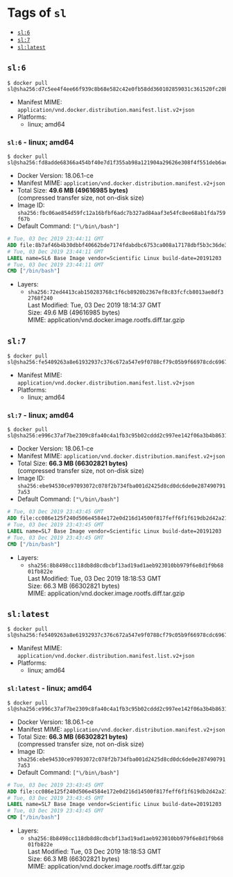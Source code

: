 <!-- THIS FILE IS GENERATED VIA './update-remote.sh' -->

# Tags of `sl`

-	[`sl:6`](#sl6)
-	[`sl:7`](#sl7)
-	[`sl:latest`](#sllatest)

## `sl:6`

```console
$ docker pull sl@sha256:d7c5ee4f4ee66f939c8b68e582c42e0fb58dd360102859031c361520fc20b868
```

-	Manifest MIME: `application/vnd.docker.distribution.manifest.list.v2+json`
-	Platforms:
	-	linux; amd64

### `sl:6` - linux; amd64

```console
$ docker pull sl@sha256:fd8adde68366a454bf40e7d1f355ab98a121904a29626e308f4f551deb6ae8ce
```

-	Docker Version: 18.06.1-ce
-	Manifest MIME: `application/vnd.docker.distribution.manifest.v2+json`
-	Total Size: **49.6 MB (49616985 bytes)**  
	(compressed transfer size, not on-disk size)
-	Image ID: `sha256:fbc06ae854d59fc12a16bfbf6adc7b327ad84aaf3e54fc8ee68ab1fda759f67b`
-	Default Command: `["\/bin\/bash"]`

```dockerfile
# Tue, 03 Dec 2019 23:44:11 GMT
ADD file:8b7af46b4b30dbbf40662bde7174fdabdbc6753ca008a17178dbf5b3c36de39e in / 
# Tue, 03 Dec 2019 23:44:11 GMT
LABEL name=SL6 Base Image vendor=Scientific Linux build-date=20191203
# Tue, 03 Dec 2019 23:44:11 GMT
CMD ["/bin/bash"]
```

-	Layers:
	-	`sha256:72ed4413cab150283768c1f6cb8920b2367ef8c83fcfcb8013ae8df32768f240`  
		Last Modified: Tue, 03 Dec 2019 18:14:37 GMT  
		Size: 49.6 MB (49616985 bytes)  
		MIME: application/vnd.docker.image.rootfs.diff.tar.gzip

## `sl:7`

```console
$ docker pull sl@sha256:fe5409263a8e61932937c376c672a547e9f0788cf79c05b9f66978cdc69671d4
```

-	Manifest MIME: `application/vnd.docker.distribution.manifest.list.v2+json`
-	Platforms:
	-	linux; amd64

### `sl:7` - linux; amd64

```console
$ docker pull sl@sha256:e996c37af7be2309c8fa40c4a1fb3c95b02cddd2c997ee142f06a3b4b863165b
```

-	Docker Version: 18.06.1-ce
-	Manifest MIME: `application/vnd.docker.distribution.manifest.v2+json`
-	Total Size: **66.3 MB (66302821 bytes)**  
	(compressed transfer size, not on-disk size)
-	Image ID: `sha256:ebe94530ce97093072c078f2b734fba001d2425d8cd0dc6de0e2874907917a53`
-	Default Command: `["\/bin\/bash"]`

```dockerfile
# Tue, 03 Dec 2019 23:43:45 GMT
ADD file:cc086e125f240d506e4584e172e0d216d14500f817feff6f1f619db2d42a21f7 in / 
# Tue, 03 Dec 2019 23:43:45 GMT
LABEL name=SL7 Base Image vendor=Scientific Linux build-date=20191203
# Tue, 03 Dec 2019 23:43:45 GMT
CMD ["/bin/bash"]
```

-	Layers:
	-	`sha256:8b8498cc118db8d8cdbcbf13ad19ad1aeb923010bb979f6e8d1f9b6801fb822e`  
		Last Modified: Tue, 03 Dec 2019 18:18:53 GMT  
		Size: 66.3 MB (66302821 bytes)  
		MIME: application/vnd.docker.image.rootfs.diff.tar.gzip

## `sl:latest`

```console
$ docker pull sl@sha256:fe5409263a8e61932937c376c672a547e9f0788cf79c05b9f66978cdc69671d4
```

-	Manifest MIME: `application/vnd.docker.distribution.manifest.list.v2+json`
-	Platforms:
	-	linux; amd64

### `sl:latest` - linux; amd64

```console
$ docker pull sl@sha256:e996c37af7be2309c8fa40c4a1fb3c95b02cddd2c997ee142f06a3b4b863165b
```

-	Docker Version: 18.06.1-ce
-	Manifest MIME: `application/vnd.docker.distribution.manifest.v2+json`
-	Total Size: **66.3 MB (66302821 bytes)**  
	(compressed transfer size, not on-disk size)
-	Image ID: `sha256:ebe94530ce97093072c078f2b734fba001d2425d8cd0dc6de0e2874907917a53`
-	Default Command: `["\/bin\/bash"]`

```dockerfile
# Tue, 03 Dec 2019 23:43:45 GMT
ADD file:cc086e125f240d506e4584e172e0d216d14500f817feff6f1f619db2d42a21f7 in / 
# Tue, 03 Dec 2019 23:43:45 GMT
LABEL name=SL7 Base Image vendor=Scientific Linux build-date=20191203
# Tue, 03 Dec 2019 23:43:45 GMT
CMD ["/bin/bash"]
```

-	Layers:
	-	`sha256:8b8498cc118db8d8cdbcbf13ad19ad1aeb923010bb979f6e8d1f9b6801fb822e`  
		Last Modified: Tue, 03 Dec 2019 18:18:53 GMT  
		Size: 66.3 MB (66302821 bytes)  
		MIME: application/vnd.docker.image.rootfs.diff.tar.gzip

